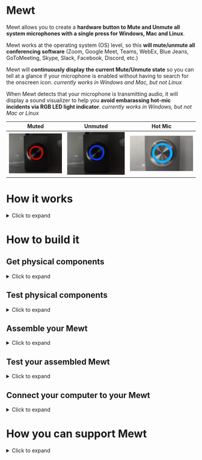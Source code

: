 # Mewt
Mewt allows you to create a **hardware button to Mute and Unmute all system microphones with a single press for Windows, Mac and Linux**.  

Mewt works at the operating system (OS) level, so this **will mute/unmute all conferencing software** (Zoom, Google Meet, Teams, WebEx, Blue Jeans, GoToMeeting, Skype, Slack, Facebook, Discord, etc.)

Mewt will **continuously display the current Mute/Unmute state** so you can tell at a glance if your microphone is enabled without having to search for the onscreen icon. _currently works in Windows and Mac, but not Linux_

When Mewt detects that your microphone is transmitting audio, it will display a sound visualizer to help you **avoid embarassing hot-mic incidents via RGB LED light indicator**. _currently works in Windows, but not Mac or Linux_

Muted | Unmuted | Hot Mic
------------ | ------------- | -------------
![mewt](/images/mewt/red.jpg) | ![unmewt](/images/mewt/blue.jpg) | ![Hot Mic](/images/mewt/hotmic.gif)

# How it works
<details>
 <summary>Click to expand</summary> 

Mewt is made up of 2 parts: 
   
1. Physical components
   1. A physical button to control mute state, with a built-in RGB LED to display mute state / hot-mic
   1. An Arduino microcontroller to interface with the button and the LED. This is also what will communicate with your computer
1. Code running on your computer to 
   1. recognize button presses to toggle microphone mute/unmute
   1. read microphone mute/unmute state and send information to the physical components to display status
   1. read microphone volume levels and send information to the physical components to display hot-mic
![mewtdesign](/images/mewtdesign.png)

</details>

# How to build it
## Get physical components
<details>
 <summary>Click to expand</summary>

_Note: these are not referral links, I do not benefit from you clicking on these links.  I am not making an endorsement for Amazon or specific 3rd party merchants.  These are purely to help people get started_
### 1. Get a button (~$3 - $20)
* $18[![deluxemomentary](/images/deluxemomentary.png)](https://www.ebay.com/itm/333311892227)

  <details>
   <summary>Click to expand

  **Things to consider**
     </summary> 

  * **Size**: too small makes it hard to press, too big and it takes up desk space.  
  * **Depth**: shallower buttons are easier to mount
  * **LED**: you can find buttons without LED lights, with a single colored LED light, with two color LEDs, or even with RGB (Red/Green/Blue) LEDs.  Buttons with RGB LEDs allows Mewt to function fully, but they are also often bulkier, pricier and more difficult to wire.  
  * **State**: after you press it once, if it stays depressed (On state) and vice versa, it is called a "latching" button.  If after you press it, the button resets itself so that you can never tell if it's On or Off by visually looking at it, then it is called a "momentary" button.  Mewt works with either.
  * **Form factor**: Mewt can also work as a toggle switch instead of a button
  * **Common anode vs Common cathode**:  Mewt works with either.  This just affects how you physically connect it to the Arduino.
  * **Voltage**: 3V-6V are best as that is what Arduinos output.  I have had no issues with 12V.  I don't think Arduinos can drive 120/220V.
  * **Resistor**: Buttons with built-in LEDs typically have resistors already and do not need separate resistors
  * **SPST/SPDT/DPST/DPDT**: Super confusing, right?  Here's a [link that explains](https://spemco.com/blog/single-pole-triple-throw-triple-pole-single-throw-spst-dpdt-etc-how-to-tell-the-difference) it. TL;DR: get an SPST or SPDT.  avoid DPST/DPDT, they're overkill.

  **Other Examples**: 

  _ |Latch | Momentary | Switch 
  :-------------: | :-------------: | :-------------: | :-------------:
  Basic | ![basiclatching](/images/basiclatching.png)[$3](https://www.amazon.com/dp/B07WGNSRXR) | ![basicmomentary](/images/basicmomentary.png)[$3](https://www.amazon.com/dp/B07VSFLTMJ) | ![basictoggleswitch](/images/basictoggleswitch.png)[$3](https://www.amazon.com/dp/B07SXRKY6C/) 
  Deluxe | ![deluxelatching](/images/deluxelatching.png)[$8](https://www.amazon.com/gp/product/B07KQ3P2Y2) | ![deluxemomentary](/images/deluxemomentary.png)[$18](https://www.ebay.com/itm/333311892227) | ![deluxetoggleswitch](/images/deluxetoggleswitch.png)[$10](https://www.amazon.com/gp/product/B008DG7NWQ) 
  </details>

### 2. Get an Arduino microcontroller (~$10)
* $8[![cheappromicro](/images/cheappromicro.png)](https://www.amazon.com/dp/B07J2Q3ZD5/)
  <details>
   <summary>Click to expand

   **Things to consider**
     </summary>

  Any Arduino model (Pro Micro, Nano, Uno, etc) should work.  Pick the USB connector of your choice (Micro-USB, Mini-USB, UBS-C), Mewt is agnostic.  
  **Things to consider**:
  * **Size**: Pro Micro is the smallest, followed closely by the Nano. Unos are pretty big
  * **To solder or not**: if you don't want to solder, get an Uno or a Pro Micro/Nano with pre-soldered headers ![headers](/images/arduino-with-header.png) and a breadboard ![breadboard](/images/breadboard.png).  _Headers are the pins that stick out from the Arduino_

  **Examples**: 

  _ | Pro Micro | Nano | Uno 
  :------------: | :-------------: | :-------------: | :-------------:
  Size | Smallest ![promicro](/images/promicro.png) | Slightly larger ![nano](/images/nano.png)| Large ![uno](/images/uno.png)
  With Headers  | N/A |  [$6](https://www.amazon.com/dp/B082HGQ24C/) | [$11](https://www.amazon.com/dp/B016D5KOO)
  Without Headers  | [$8](https://www.amazon.com/dp/B07J2Q3ZD5) | [$13](https://www.amazon.com/dp/B07VX7MX27) | N/A
  </details>


### 3. Get wires, solder, soldering iron

### Don't want to solder?

  <details>
   <summary>If so, click here to expand</summary> 

### Basic Mewt
You may be interested in building a simplified version of Mewt because you don't want to solder, or because it is a good way to learn/experiment, or as a project for your kids. 

![mewtbasic](/images/mewtbasic.gif)

**Get an Arduino Starter Kit**: 
* $20[![arduinostarterkit](/images/arduinostarterkit.png)](https://www.amazon.com/dp/B01DGD2GAO/)

It will come with everything you need (Arduino, breadboard, wires, buttons, LEDs, resistors).  Plus you still have spare parts to make other projects when you're done!

 </details>
 

</details>

## Test physical components
<details>
 <summary>Click to expand</summary>

### 1. Plug in your Arduino and find its COM port
<details>
 <summary>Click to expand</summary>
 
* Windows
  <details>
   <summary>Click to expand</summary>
 
   1. click Start 
   ![clickstart](/images/screenshots/windows/clickstart.png)
   1. type in **_device manager_** to search and open 
   ![devicemanager](/images/screenshots/windows/devicemanager.png)
   1. scroll down to **_ports_** and expand it.  _Note: you may not see a Ports listing until after the next step, don't panic._
   1. now plug your Arduino into your computer's USB port.  Depending on your Arduino model, you may see some lights blink on your Arduino at this point.
   1. the **_Device Manager_** window may refresh at this point.  scroll down to **_ports_**, and expand it (again).
   1. you should see a listing for **_Arduino [specific model] (COMx)_** where **_x_** is usually a number from 3 - 15 
   ![ports](/images/screenshots/windows/ports.png)
   1. jot down the COMx serial port somewhere, we'll need to reference it later
   * _If you do not see your Arduino here, or if you see a question mark icon, we will need to [Troubleshoot](#Troubleshooting)_
   </details>

* Mac
  <details>
   <summary>Click to expand</summary>
   
   1. click **_Finder->Applications->Utilities->Terminal_** 
   ![terminal](/images/screenshots/mac/terminal.png)
   1. in the Terminal window, type in **_ls /dev/tty.*_** and hit enter. Make a mental note of the results.  
   ![portsbeforearduino](/images/screenshots/mac/portsbeforearduino.png)
   1. now plug your Arduino into your computer's USB port.  Depending on your Arduino model, you may see some lights blink on your Arduino at this point.
   1. in the Terminal window, type in **_ls /dev/tty.*_** and hit enter (again). 
   ![portsafterarduino](/images/screenshots/mac/portsafterarduino.png)
   1. jot down the new entry **_/dev/tty.XXXXXXXX_** serial port somewhere, we'll need to reference it later
   </details>
 

* Linux
  <details>
   <summary>Click to expand</summary>
   
   1. in a Terminal window, type in **_ls /dev/tty.*_** and hit enter. Make a mental note of the results.  
   ![portsbeforearduino](/images/screenshots/mac/portsbeforearduino.png)
   1. now plug your Arduino into your computer's USB port.  Depending on your Arduino model, you may see some lights blink on your Arduino at this point.
   1. in the Terminal window, type in **_ls /dev/tty.*_** and hit enter (again). 
   ![portsafterarduino](/images/screenshots/mac/portsafterarduino.png)
   1. jot down the new entry **_/dev/tty.XXXXXXXX_** serial port somewhere, we'll need to reference it later
   </details>
</details>

### 2. Download and install the Arduino IDE to test your Arduino
<details>
 <summary>Click to expand</summary>

1. go to [The Arduino Download Page](https://www.arduino.cc/en/software) to download the latest IDE for your OS
1. install and launch the IDE
1. select **_File->New_** and delete everything in the new window that opens up
1. select **_Tools->Board_** and choose your Arduino model.  _for Pro Micros, choose Arduino Leonardo_ 
![boards](/images/screenshots/arduino/boards.png)
1. select **_Tools->Ports_** and choose the same serial port that you jotted down earlier 
![portselection](/images/screenshots/arduino/portselection.png)
1. in the editor window paste in this code borrowed from **Abdullah Al Mamun** from [Instructables.com](https://www.instructables.com/Arduino-Function-Serialread-And-SerialreadString/) 
 ```c
 String a;
 void setup() {
  Serial.begin(9600); // opens serial port, sets data rate to 9600 bps
 }

 void loop() {
  while(Serial.available()) {
   a= Serial.readString();// read the incoming data as string
   Serial.println(a);
  }
 }
```

1. select **_Sketch->Verify/Compile_**.  You can click **_Save_** when it prompts you to save the sketch folder.  
![verifycompile](/images/screenshots/arduino/verifycompile.png)
1. you should see a green **Done Compiling** status at the bottom of your Arduino window 
![donecompiling](/images/screenshots/arduino/donecompiling.png)
1. select **_Sketch->Upload_**.
![upload](/images/screenshots/arduino/upload.png)
1. you should see the status change to **Uploading**, the lights on the Arduino should blink, followed by a green **Done Uploading** status at the bottom of your Arduino window. 
![doneuploading](/images/screenshots/arduino/doneuploading.png)
1. if you get an error while uploading, some Arduino models require you to select your Bootloader.  To do that, select **_Tools->Processor->(Old Bootloader)_** and try uploading again.  
![processorbootloader](/images/screenshots/arduino/processorbootloader.png)
1. select **_Tools->Serial Monitor_** 
![serialmonitor](/images/screenshots/arduino/serialmonitor.png)
1. make sure the 2 selections on the lower right hand of the screen are: **Both NL & CR** and **9600 baud** 
![serialmonitorparameter](/images/screenshots/arduino/serialmonitorparameter.png)
1. in the text box, type in **_Hello World_** and click **_Send_**
1. if all goes well, you should see the same words show up below the text box next to a timestamp 
![helloworld](/images/screenshots/arduino/helloworld.png)
1. **Congratulations** if this is your first Arduino program!  Go get a gummi bear and shove it in your face!
 <details>
  <summary>
   
   _Curious as to what the program did?_
   </summary>
  
  It created a variable (**a**) to be a placeholder.  It then set speed at which the Arduino communicates with the computer over the Serial port (interesting tidbit, USB stands for _Universal **Serial** Bus_) to 9600 bauds.  Remember that is also the speed that we are using to monitor the iteractions.  
  
  After that, it runs an infinite loop that checks the Serial port for data.  If there's no data, it does nothing.  But since it's an infinite loop, it will immediately check the Serial port for data again.  This happens over and over again until finally you type in "Hello World" and hit Send.  That sends the data from your computer over the Serial port to the Arduino.  The check detects data when this happens.  It will then use the variable (**a**) to temporarily hold on to that data.  Lastly, it will dump that data back onto the Serial port for the computer to display.
  
  This is why everything you type in the text box will show up in the output window after a small delay.
 </details>
</details>



### 3. Test your button 
<details>
 <summary>Click to expand</summary>

* **SPST/SPDT/DPST/DPDT**: Here's a [link that explains](https://spemco.com/blog/single-pole-triple-throw-triple-pole-single-throw-spst-dpdt-etc-how-to-tell-the-difference) it.

**If your button is a SPST**
   <details>
   <summary>Click to expand</summary>
   
   Then, it should have 2 switch terminals.  
   * A Common (sometimes labeled **C**)
   * A Normally Open (sometimes labeled **NO**)
   
   </details>

**If your button is a SPDT**
   <details>
   <summary>Click to expand</summary>
   
   Then, it should have 3 switch terminals.  
   ![spdtschematics](/images/spdtschematics.png)
   * A Common (sometimes labeled **C**)
   * A Normally Open (sometimes labeled **NO**)
   * A Normally Closed (sometimes labeled **NC**)
   
   </details>
   


* Connect the button **NO** terminal to **D2** on your Arduino
* Connect the button **C** terminal to **GND** on your Arduino

_Consider testing with jumper cables and a breadboard rather than directly soldering.  It is easier to identify faulty components or make changes this way._
  ![buttontestwiring](/images/buttontestwiring.png)
* in the editor window paste in [this code](/code/arduino/tests/mewt-button-test.ino) 
  
 <details>
  <summary>
   
   _See the code_
   </summary>

   ```c
 const int mewtButton = 2;     
      int mewtState = 0;
      byte inByte;     
      int inInt;

 void setup() {
   Serial.begin(9600);
   Serial.setTimeout(50);
   // initialize digital pin LED_BUILTIN as an output.
   pinMode(LED_BUILTIN, OUTPUT);
   pinMode(mewtButton, INPUT_PULLUP);   
 }

 // the loop function runs over and over again forever
 void loop() {    
   mewtState = digitalRead(mewtButton);

   if (mewtState == LOW) {
     digitalWrite(LED_BUILTIN, HIGH);  
     Serial.println("pressed");      
     delay(500);
   }
   if (mewtState == HIGH) {
     digitalWrite(LED_BUILTIN, LOW);  
     Serial.println("released");      
     delay(500);
   }
   delay(500);
 }
   ```
 </details>   

1. select **_Sketch->Verify/Compile_**.  You can click **_Save_** when it prompts you to save the sketch folder.  
![verifycompile](/images/screenshots/arduino/verifycompile.png)
1. you should see a green **Done Compiling** status at the bottom of your Arduino window 
![donecompiling](/images/screenshots/arduino/donecompiling.png)
1. select **_Sketch->Upload_**.  
![upload](/images/screenshots/arduino/upload.png)
1. you should see the status change to **Uploading**, the lights on the Arduino should blink, followed by a green **Done Uploading** status at the bottom of your Arduino window. 
![doneuploading](/images/screenshots/arduino/doneuploading.png)
1. if you get an error while uploading, some Arduino models require you to select your Bootloader.  To do that, select **_Tools->Processor->(Old Bootloader)_** and try uploading again.  
![processorbootloader](/images/screenshots/arduino/processorbootloader.png)
1. select **_Tools->Serial Monitor_** 
![serialmonitor](/images/screenshots/arduino/serialmonitor.png)
1. make sure the 2 selections on the lower right hand of the screen are: **Both NL & CR** and **9600 baud** 
![serialmonitorparameter](/images/screenshots/arduino/serialmonitorparameter.png)
1. if all goes well, you should see the word **pressed** in the output window every time you press the button.  It should display **released** when you let go of the button.
![buttontest](/images/screenshots/arduino/buttontest.png)
1. if you get the opposite result of what you are looking for (output says **pressed** when you release the button and it says **released** when you press the button), simply swap the wires connecting to the button terminals
1. **Congratulations** if this is your first time connecting a piece of physical hardware to your code!  Go get another gummi bear and shove it in your face! 

 <details>
  <summary>
   
   _Curious as to what the program did?_
   </summary>
It sets a variable (**mewtButton**) to the Arduino #2 pin, and creates a variable (**mewtState**).  

It sets the Serial speed to be 9600, and a timeout of 50 (milliseconds).  The default timeout is 1 second, so a 50 millisecond time will allow faster responses from the Arduino.

We also initialize **LED_BUILTIN** (Arduino's built-in LED) and the MewtButton.  **INPUT_PULLUP** uses Arduino's built-in resistor so you can avoid having to physically wire in a resistor to make the button work.

Inside the infinite loop, we read the current state from **mewtButton**, which is reading from Arduino's #2 pin, and puts it into **mewtState** variable.  

Then we check the value of the state.  If it is **LOW**, then that means that the button has been pressed.  We then output that state by turning on **LED_BUILTIN** and also write **pressed** on the serial port to be displayed by the computer.  That will happen as long as the button is pressed.

If we release the button, then **mewtState** would be **HIGH**.  We then output that state by turning off **LED_BUILTIN** and also write **released** on the serial port to be displayed by the computer.  That will happen as long as the button is pressed.
 </details>

</details>

### 4. Test your LED 
<details>
 <summary>Click to expand</summary>

* **Common Cathode vs Common Anode**: Here's a [link that explains](https://forum.arduino.cc/index.php?topic=22413.0) it.

**If LED is Common Cathode**
   <details>
   <summary>Click to expand</summary>
      
   * A Common (sometimes labeled **C** or **-**) - you will connect this to **GND** on your Arduino
   * A Terminal for every color LED in your light - You will start by identifying the terminal for the red LED and connecting it to the **D4** pins on your Arduino
   ![ledtestwiring-commoncathode](/images/ledtestwiring-commoncathode.png)

* in the editor window paste in [this code](/code/arduino/tests/mewt-ledcommoncathode-test.ino) 
  
 <details>
  <summary>
   
   _See the code_
   </summary>

   ```c
   const int led0 = 0;     
   const int led1 = 1;     
   const int led3 = 3;     
   const int led4 = 4;     
   const int led5 = 5;     
   const int led6 = 6;     
   const int led7 = 7;     
   const int led8 = 8;     
   const int led9 = 9;     
   const int led10 = 10;     
   const int led11 = 11;     
   const int led12 = 12; 
   const int led13 = 13; 

   const int mewtButton = 2;     
         int mewtState = 0;
         byte inByte;     
         int inInt;

   void setup() {
     Serial.begin(9600);
     Serial.setTimeout(50);
     // initialize digital pin LED_BUILTIN as an output.
     pinMode(LED_BUILTIN, OUTPUT);
     pinMode(led0, OUTPUT);
     pinMode(led1, OUTPUT);
     pinMode(led3, OUTPUT);
     pinMode(led4, OUTPUT);
     pinMode(led5, OUTPUT);
     pinMode(led6, OUTPUT);
     pinMode(led7, OUTPUT);
     pinMode(led8, OUTPUT);
     pinMode(led9, OUTPUT);
     pinMode(led10, OUTPUT);
     pinMode(led11, OUTPUT);
     pinMode(led12, OUTPUT);
     pinMode(led13, OUTPUT);
     pinMode(mewtButton, INPUT_PULLUP);   
    }

   // the loop function runs over and over again forever
   void loop() {    
     digitalWrite(led0, HIGH);
     digitalWrite(led1, HIGH);
     digitalWrite(led3, HIGH);
     digitalWrite(led4, HIGH);
     digitalWrite(led5, HIGH);
     digitalWrite(led6, HIGH);
     digitalWrite(led7, HIGH);
     digitalWrite(led9, HIGH);
     digitalWrite(led10, HIGH);
     digitalWrite(led11, HIGH);
     digitalWrite(led12, HIGH);
     digitalWrite(led13, HIGH);
     mewtState = digitalRead(mewtButton);

     if (mewtState == LOW) {
       digitalWrite(LED_BUILTIN, HIGH);  
       Serial.println("pressed");      
       delay(50);
     }
     if (mewtState == HIGH) {
       digitalWrite(LED_BUILTIN, LOW);  
       Serial.println("released");      
       delay(50);
     }
   }
   ```
 </details>   
  </details>


**If LED is Common Anode**
   <details>
   <summary>Click to expand</summary>
   
   * A Common (sometimes labeled **C** or **+**) - you will connect this to **5V** on your Arduino
   * A Terminal for every color LED in your light - You will start by identifying the terminal for the red LED and connecting it to the **D4** pins on your Arduino
   ![ledtestwiring-commonannode](/images/ledtestwiring-commonanode.png)
   
* in the editor window paste in [this code](/code/arduino/tests/mewt-ledcommonanode-test.ino) 
  
 <details>
  <summary>
   
   _See the code_
   </summary>

   ```c
   const int led0 = 0;     
   const int led1 = 1;     
   const int led3 = 3;     
   const int led4 = 4;     
   const int led5 = 5;     
   const int led6 = 6;     
   const int led7 = 7;     
   const int led8 = 8;     
   const int led9 = 9;     
   const int led10 = 10;     
   const int led11 = 11;     
   const int led12 = 12; 
   const int led13 = 13; 

   const int mewtButton = 2;     
         int mewtState = 0;
         byte inByte;     
         int inInt;

   void setup() {
     Serial.begin(9600);
     Serial.setTimeout(50);
     // initialize digital pin LED_BUILTIN as an output.
     pinMode(LED_BUILTIN, OUTPUT);
     pinMode(led0, OUTPUT);
     pinMode(led1, OUTPUT);
     pinMode(led3, OUTPUT);
     pinMode(led4, OUTPUT);
     pinMode(led5, OUTPUT);
     pinMode(led6, OUTPUT);
     pinMode(led7, OUTPUT);
     pinMode(led8, OUTPUT);
     pinMode(led9, OUTPUT);
     pinMode(led10, OUTPUT);
     pinMode(led11, OUTPUT);
     pinMode(led12, OUTPUT);
     pinMode(led13, OUTPUT);
     pinMode(mewtButton, INPUT_PULLUP);   
    }

   // the loop function runs over and over again forever
   void loop() {    
     digitalWrite(led0, LOW);
     digitalWrite(led1, LOW);
     digitalWrite(led3, LOW);
     digitalWrite(led4, LOW);
     digitalWrite(led5, LOW);
     digitalWrite(led6, LOW);
     digitalWrite(led7, LOW);
     digitalWrite(led9, LOW);
     digitalWrite(led10, LOW);
     digitalWrite(led11, LOW);
     digitalWrite(led12, LOW);
     digitalWrite(led13, LOW);
     mewtState = digitalRead(mewtButton);

     if (mewtState == LOW) {
       digitalWrite(LED_BUILTIN, HIGH);  
       Serial.println("pressed");      
       delay(50);
     }
     if (mewtState == HIGH) {
       digitalWrite(LED_BUILTIN, LOW);  
       Serial.println("released");      
       delay(50);
     }
   }
   ```

   </details>

1. select **_Sketch->Verify/Compile_**.  You can click **_Save_** when it prompts you to save the sketch folder.  
![verifycompile](/images/screenshots/arduino/verifycompile.png)
1. you should see a green **Done Compiling** status at the bottom of your Arduino window 
![donecompiling](/images/screenshots/arduino/donecompiling.png)
1. select **_Sketch->Upload_**.
![upload](/images/screenshots/arduino/upload.png)
1. you should see the status change to **Uploading**, the lights on the Arduino should blink, followed by a green **Done Uploading** status at the bottom of your Arduino window. 
![doneuploading](/images/screenshots/arduino/doneuploading.png)
1. if all goes well, your LED will have lit up.
1. **Congratulations** you're a pro at this point!  Go get a third gummi bear!
1. disconnect the **red LED** from **D4** and connect the **blue LED** to **D7**
1. disconnect the **blue LED** and from **D7** connect the **green LED** to **D9**
1. **Congratulations** you have successfully tested all the components you need to make a fully functional Mewt!  Go get a gummi worm this time!

  </details>

**If you have an LED separate from your button (i.e. if you are building a Mewt Basic)**
   <details>
   <summary>Click to expand</summary>
     You will also need to add an inline resistor with every color terminal.
   Follow the above directions, but use this wiring instead:

**Common cathode**
   <details>
   <summary>Click to expand</summary>


   ![ledtestwiring-commonanode-resistor](/images/ledtestwiring-commoncathode-resistor.png)
   </details>
   
**Common Anode**
   <details>
   <summary>Click to expand</summary>
 
   ![ledtestwiring-commonanode-resistor](/images/ledtestwiring-commonanode-resistor.png)
   </details>
   
   </details>

</details>
</details>

## Assemble your Mewt 
<details>
 <summary>Click to expand</summary>

Connect your button/LED to your Arduino using the wiring applicable to your components

* Button terminal -> D2
* Button common -> GND
* LED red -> D4
* LED blue -> D7
* LED green -> D9
* LED common (anode) -> 5V
* LED common (cathode) -> GND

  _ | Common Cathode LED | Common Anode LED 
  :------------: | :-------------: | :-------------: 
  Deluxe (no additional resistors)| ![mewtwiring-commoncathode](/images/mewtwiring-commoncathode.png) | ![mewtwiring-commonanode](/images/mewtwiring-commonanode.png) 
  Basic (with resistors)  | ![mewtbasicwiring-commoncathode](/images/mewtbasicwiring-commoncathode.png) | ![mewtbasicwiring-commonanode](/images/mewtbasicwiring-commonanode.png) 
  
</details>

## Test your assembled Mewt 
<details>
 <summary>Click to expand</summary>
 
  _ | Common Cathode LED | Common Anode LED 
  :------------: | :-------------: | :-------------: 
  Momentary Button| [momentary_common_cathode.ino](/code/arduino/momentary_common_cathode.ino) | [momentary_common_anode.ino](/code/arduino/momentary_common_anode.ino) 
  Latching Button  | [latch_rgb_common_cathode.ino](/code/arduino/latch_rgb_common_cathode.ino) | [latch_rgb_common_anode.ino](/code/arduino/latch_rgb_common_anode.ino) 

<details>
 <summary>
  
   _Curious as to how these programs differ?_
   </summary>

* A **Common Cathode** LED shares a connection to Arduino's GND (-).  Arduino sets the state based on changing the voltage applied to the pin.  When you want to turn on an LED light, the code instructs Arduino to send a value of **HIGH**

* A **Common Anode** LED shares a connection to Arduino's 5V (+).  When you want to turn on an LED light, the code instructs Arduino to send a value of **LOW**

* A **Latching Button** stays locked to an on state or an off state depending on if you've pressed or released the button.  Arduino can simply read the current state to figure out if you intend Mewt to be enabled or not.

* A **Momentary Button** resets itself when you release the button.  Because of this lack of memory (or state), Arduino cannot rely on the status of the button to tell if Mewt should be enabled or not.  Instead, Arduino needs to keep track of the state inside the code with the use of a variable.
</details>

1. Load the program applicable to your components into your Arduino IDE editor 
1. select **_Sketch->Verify/Compile_**.  You can click **_Save_** when it prompts you to save the sketch folder.  
![verifycompile](/images/screenshots/arduino/verifycompile.png)
1. you should see a green **Done Compiling** status at the bottom of your Arduino window 
![donecompiling](/images/screenshots/arduino/donecompiling.png)
1. select **_Sketch->Upload_**.
![upload](/images/screenshots/arduino/upload.png)
1. you should see the status change to **Uploading**, the lights on the Arduino should blink, followed by a green **Done Uploading** status at the bottom of your Arduino window. 
![doneuploading](/images/screenshots/arduino/doneuploading.png)
1. select **_Tools->Serial Monitor_** 
![serialmonitor](/images/screenshots/arduino/serialmonitor.png)
1. make sure the 2 selections on the lower right hand of the screen are: **Both NL & CR** and **9600 baud** 
![serialmonitorparameter](/images/screenshots/arduino/serialmonitorparameter.png)
1. if all goes well you should have the below reults
* when you press the button you should see the **Green LED** come on and the Arduino IDE window output should display either **1** or **0**.  Every time you press the button again, the value you see will toggle back and forth

![testmewtbuttonpress](/images/mewt/testmewtbuttonpress.gif)

  Type this into Arduino text box | This should light up
  :------------: | :-------------: 
  **0** | Red ![red](/images/mewt/red.jpg) 
  **1**  | Blue ![blue](/images/mewt/blue.jpg) 
  **2**  | Green ![green](/images/mewt/green.jpg) 
  **3**  | Purple ![purple](/images/mewt/purple.jpg) 
  **4**  | Yellow ![yellow](/images/mewt/yellow.jpg) 
  **5**  | White ![white](/images/mewt/white.jpg) 
  **101**  | Flash Green 3x ![greenblink3x](/images/mewt/greenblink3x.gif)
  
* **Congratulations** you have a fully functional Mewt!  Upgrade your gummi worm to a sour gummi worm!
</details>

## Connect your computer to your Mewt
<details>
 <summary>Click to expand</summary>
 
* Windows
  <details>
   <summary>Click to expand</summary>
   
   1. click Start 
   ![clickstart](/images/screenshots/windows/clickstart.png)
   1. type in **_file explorer_** to search and open 
   1. navigate to your **(C:)** drive, right click on your _**(C:)->New->Folder**_ and make a folder named _**mewt**_
   ![newfolder](/images/screenshots/windows/newfolder.png)
   1. save these 2 files to your new _**c:\mewt**_ folder
   * [AudioDeviceCmdlets.dll](/code/windows/AudioDeviceCmdlets.dll)*
   * [mewt.ps1](/code/windows/mewt.ps1)
   * *_thanks to @frgnca, @cdhunt, @netdev from.  You can find their github page at [https://github.com/frgnca/AudioDeviceCmdlets](https://github.com/frgnca/AudioDeviceCmdlets)_
   1. now plug your Arduino into your computer's USB port.  Depending on your Arduino model, you may see some lights blink on your Arduino at this point.
   1. the **_Device Manager_** window may refresh at this point.  scroll down to **_ports_**, and expand it (again).
   _windows_
   </details>

* Mac
  <details>
   <summary>Click to expand</summary>
   
   **mac**
   </details>
 

* Linux
  <details>
   <summary>Click to expand</summary>
   
   linux
   </details>
</details>

# How you can support Mewt
<details>
 <summary>Click to expand</summary>
 
 All I ask is that you take a moment to do something kind.  
  
 * Think of what you would have been willing to contribute to the Mewt project (however small the amount), and donate that to your favorite charity instead.
 
 * See someone hungry or cold?  Buy them a small meal or cheap socks.
 
 * Have elderly neighbors?  Offer to help shovel their driveway or mow their lawn.
 
 * People across the political divide have you on edge?  Bake them some cookies just to be nice.
 
 * Even something as simple as given a random stranger your best smile.  
 
 If you can report back via this 5 second [#UnMewtForGood questionnaire](https://www.surveymonkey.com/r/DFHGL6H), it would really make my day.  I'm hoping we can push out $1000 and/or 100 hours of kindness from this little corner of the internet.
 </details>

